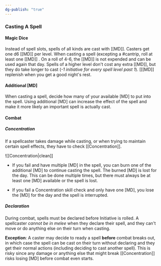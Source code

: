 ```yaml
---
dg-publish: "true"
---
```


### Casting A Spell

#### Magic Dice

Instead of spell slots, spells of all kinds are cast with [[MD]]. Casters get one d6 [[MD]] per level. When casting a spell (excepting a #cantrip, roll at least one [[MD]] . On a roll of 4-6, the [[MD]] is not expended and can be used again that day. Spells of a higher level don't cost any extra [[MD]], but they do take longer to cast (*-1 initiative for every spell level past 1*). [[[MD]] replenish when you get a good night's rest.

#### Additional [MD]
  
When casting a spell, decide how many of your available [MD] to put into the spell. Using additional [MD] can increase the effect of the spell and make it more likely an important spell is actually cast.
  
#### Combat

##### Concentration

If a spellcaster takes damage while casting, or when trying to maintain certain spell effects, they have to check [[Concentration]].

![[Concentration|clean]]

* If you fail and have multiple [MD] in the spell, you can burn one of the additional [MD] to continue casting the spell. The burned [MD] is lost for the day. This can be done multiple times, but there must always be at least one [MD] available or the spell is lost.

* If you fail a Concentration skill check and only have one [MD], you lose the [MD] for the day and the spell is interrupted.

##### Declaration
During combat, spells must be declared before Initiative is rolled. A spellcaster *cannot be in melee* when they declare their spell, and they can't move or do anything else on their turn when casting.

**Exception**: A caster may decide to ready a spell **before** combat breaks out, in which case the spell can be cast on their turn without declaring and they get their normal actions (including deciding to cast another spell). This is risky since any damage or anything else that might break [[Concentration]] risks losing [MD] before combat even starts.  

